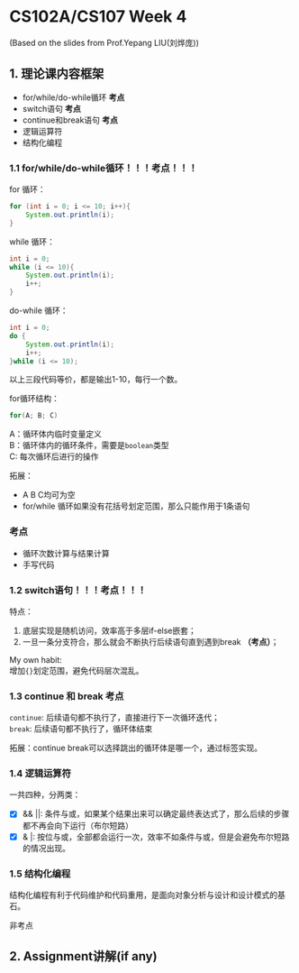 # CS102A/CS107 Week 4 
(Based on the slides from Prof.Yepang LIU(刘烨庞))        

## 1. 理论课内容框架
- for/while/do-while循环 **考点**
- switch语句 **考点**
- continue和break语句 **考点**
- 逻辑运算符
- 结构化编程

### 1.1 for/while/do-while循环！！！考点！！！
for 循环：
```java
for (int i = 0; i <= 10; i++){
    System.out.println(i);
}
```

while 循环：
```java
int i = 0;
while (i <= 10){
    System.out.println(i);
    i++;
}
```

do-while 循环：
```java
int i = 0;
do {
    System.out.println(i);
    i++;
}while (i <= 10);
```

以上三段代码等价，都是输出1-10，每行一个数。      

for循环结构：     
```java
for(A; B; C)
```
A：循环体内临时变量定义      
B：循环体内的循环条件，需要是```boolean```类型       
C: 每次循环后进行的操作       

拓展：     
- A B C均可为空
- for/while 循环如果没有花括号划定范围，那么只能作用于1条语句

### 考点
- 循环次数计算与结果计算
- 手写代码

### 1.2 switch语句！！！考点！！！

特点：     
1. 底层实现是随机访问，效率高于多层if-else嵌套；      
2. 一旦一条分支符合，那么就会不断执行后续语句直到遇到break **（考点）**；

My own habit:      
增加```{}```划定范围，避免代码层次混乱。        

### 1.3 continue 和 break 考点

```continue```: 后续语句都不执行了，直接进行下一次循环迭代；      
```break```: 后续语句都不执行了，循环体结束

拓展：continue break可以选择跳出的循环体是哪一个，通过标签实现。       

### 1.4 逻辑运算符

一共四种，分两类：

- [X] && ||: 条件与或，如果某个结果出来可以确定最终表达式了，那么后续的步骤都不再会向下运行（布尔短路）      
- [X] & |: 按位与或，全部都会运行一次，效率不如条件与或，但是会避免布尔短路的情况出现。      

### 1.5 结构化编程

结构化编程有利于代码维护和代码重用，是面向对象分析与设计和设计模式的基石。       

非考点

## 2. Assignment讲解(if any)
